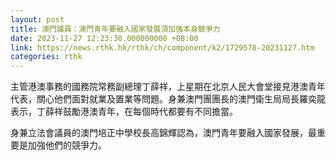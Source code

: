 ```yaml
---
layout: post
title: 澳門議員：澳門青年要融入國家發展須加強本身競爭力
date: 2023-11-27 12:23:30.000000000 +08:00
link: https://news.rthk.hk/rthk/ch/component/k2/1729578-20231127.htm
categories: rthk
---
```


主管港澳事務的國務院常務副總理丁薛祥，上星期在北京人民大會堂接見港澳青年代表，關心他們面對就業及置業等問題。身兼澳門團團長的澳門衛生局局長羅奕龍表示，丁薛祥鼓勵港澳青年，在每個時代都要有不同擔當。

身兼立法會議員的澳門培正中學校長高錦輝認為，澳門青年要融入國家發展，最重要是加強他們的競爭力。
